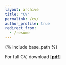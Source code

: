 ```yaml
---
layout: archive
title: "CV"
permalink: /cv/
author_profile: true
redirect_from:
  - /resume
---
```


{% include base_path %}

For full CV, download [[__pdf__](http://eldentse.github.io/files/Elden_TSE_CV.pdf)]

<!-- Education
======
* PhD in Computer Science, University of Birmingham, 2020 - present
* MEng in Engineering Science, University of Oxford, 2014 - 2018


Work experience
======
* Sept 2018 - Jul 2021: PLD Engineer, BAE Systems

  
Language
======
* English (native), Cantonese (native), Mandarin (intermediate) -->

